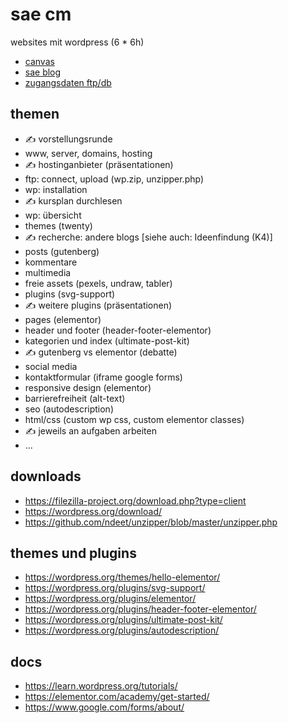 # sae cm

websites mit wordpress (6 * 6h)

- [canvas](https://canvas.sae.edu/courses/14917)
- [sae blog](https://projekte.sae.ch)
- [zugangsdaten ftp/db](https://docs.google.com/spreadsheets/d/1AbsW0GSadwPqMTr3f30889b4nDQ3nE7zy9SqwPE9KSA/edit#gid=178496325)

## themen

- ✍️ vorstellungsrunde
- www, server, domains, hosting
- ✍️ hostinganbieter (präsentationen)
- ftp: connect, upload (wp.zip, unzipper.php)
- wp: installation
- ✍️ kursplan durchlesen
- wp: übersicht
- themes (twenty)
- ✍️ recherche: andere blogs [siehe auch: Ideenfindung (K4)]
- posts (gutenberg)
- kommentare
- multimedia
- freie assets (pexels, undraw, tabler)
- plugins (svg-support)
- ✍️ weitere plugins (präsentationen)
- pages (elementor)
- header und footer (header-footer-elementor)
- kategorien und index (ultimate-post-kit)
- ✍️ gutenberg vs elementor (debatte)
- social media
- kontaktformular (iframe google forms)
- responsive design (elementor)
- barrierefreiheit (alt-text)
- seo (autodescription)
- html/css (custom wp css, custom elementor classes)
- ✍️ jeweils an aufgaben arbeiten
- ...

## downloads

- https://filezilla-project.org/download.php?type=client
- https://wordpress.org/download/
- https://github.com/ndeet/unzipper/blob/master/unzipper.php

## themes und plugins

- https://wordpress.org/themes/hello-elementor/
- https://wordpress.org/plugins/svg-support/
- https://wordpress.org/plugins/elementor/
- https://wordpress.org/plugins/header-footer-elementor/
- https://wordpress.org/plugins/ultimate-post-kit/
- https://wordpress.org/plugins/autodescription/

## docs

- https://learn.wordpress.org/tutorials/
- https://elementor.com/academy/get-started/
- https://www.google.com/forms/about/
